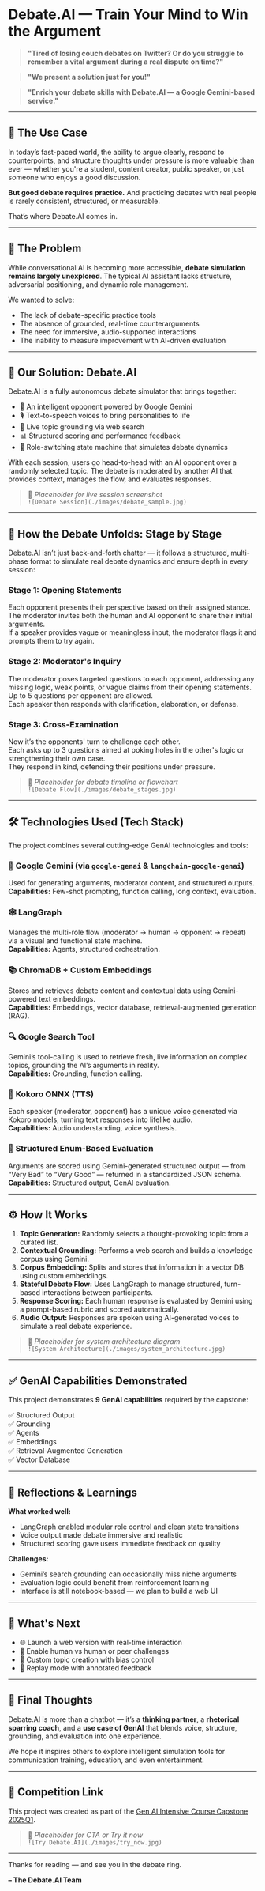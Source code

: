 # Debate.AI — Train Your Mind to Win the Argument

> **"Tired of losing couch debates on Twitter? Or do you struggle to remember a vital argument during a real dispute on time?"**

> **"We present a solution just for you!"**

> **"Enrich your debate skills with Debate.AI — a Google Gemini-based service."**

---

## 🧠 The Use Case

In today’s fast-paced world, the ability to argue clearly, respond to counterpoints, and structure thoughts under pressure is more valuable than ever — whether you're a student, content creator, public speaker, or just someone who enjoys a good discussion.

**But good debate requires practice.** And practicing debates with real people is rarely consistent, structured, or measurable.

That’s where Debate.AI comes in.

---

## 🎯 The Problem

While conversational AI is becoming more accessible, **debate simulation remains largely unexplored**. The typical AI assistant lacks structure, adversarial positioning, and dynamic role management.

We wanted to solve:
- The lack of debate-specific practice tools
- The absence of grounded, real-time counterarguments
- The need for immersive, audio-supported interactions
- The inability to measure improvement with AI-driven evaluation

---

## 🚀 Our Solution: Debate.AI

Debate.AI is a fully autonomous debate simulator that brings together:
- 💬 An intelligent opponent powered by Google Gemini
- 🎙️ Text-to-speech voices to bring personalities to life
- 🧠 Live topic grounding via web search
- 📊 Structured scoring and performance feedback
- 🔄 Role-switching state machine that simulates debate dynamics

With each session, users go head-to-head with an AI opponent over a randomly selected topic. The debate is moderated by another AI that provides context, manages the flow, and evaluates responses.

> 📸 _Placeholder for live session screenshot_  
> `![Debate Session](./images/debate_sample.jpg)`

---

## 🧭 How the Debate Unfolds: Stage by Stage

Debate.AI isn’t just back-and-forth chatter — it follows a structured, multi-phase format to simulate real debate dynamics and ensure depth in every session:

### **Stage 1: Opening Statements**
Each opponent presents their perspective based on their assigned stance.  
The moderator invites both the human and AI opponent to share their initial arguments.  
If a speaker provides vague or meaningless input, the moderator flags it and prompts them to try again.

### **Stage 2: Moderator's Inquiry**
The moderator poses targeted questions to each opponent, addressing any missing logic, weak points, or vague claims from their opening statements.  
Up to 5 questions per opponent are allowed.  
Each speaker then responds with clarification, elaboration, or defense.

### **Stage 3: Cross-Examination**
Now it’s the opponents' turn to challenge each other.  
Each asks up to 3 questions aimed at poking holes in the other's logic or strengthening their own case.  
They respond in kind, defending their positions under pressure.

> 📸 _Placeholder for debate timeline or flowchart_  
> `![Debate Flow](./images/debate_stages.jpg)`

---

## 🛠️ Technologies Used (Tech Stack)

The project combines several cutting-edge GenAI technologies and tools:

### 🧠 **Google Gemini (via `google-genai` & `langchain-google-genai`)**
Used for generating arguments, moderator content, and structured outputs.  
**Capabilities:** Few-shot prompting, function calling, long context, evaluation.

### 🕸️ **LangGraph**
Manages the multi-role flow (moderator → human → opponent → repeat) via a visual and functional state machine.  
**Capabilities:** Agents, structured orchestration.

### 📚 **ChromaDB + Custom Embeddings**
Stores and retrieves debate content and contextual data using Gemini-powered text embeddings.  
**Capabilities:** Embeddings, vector database, retrieval-augmented generation (RAG).

### 🔍 **Google Search Tool**
Gemini’s tool-calling is used to retrieve fresh, live information on complex topics, grounding the AI’s arguments in reality.  
**Capabilities:** Grounding, function calling.

### 🎤 **Kokoro ONNX (TTS)**
Each speaker (moderator, opponent) has a unique voice generated via Kokoro models, turning text responses into lifelike audio.  
**Capabilities:** Audio understanding, voice synthesis.

### 🧪 **Structured Enum-Based Evaluation**
Arguments are scored using Gemini-generated structured output — from “Very Bad” to “Very Good” — returned in a standardized JSON schema.  
**Capabilities:** Structured output, GenAI evaluation.

---

## ⚙️ How It Works

1. **Topic Generation:** Randomly selects a thought-provoking topic from a curated list.
2. **Contextual Grounding:** Performs a web search and builds a knowledge corpus using Gemini.
3. **Corpus Embedding:** Splits and stores that information in a vector DB using custom embeddings.
4. **Stateful Debate Flow:** Uses LangGraph to manage structured, turn-based interactions between participants.
5. **Response Scoring:** Each human response is evaluated by Gemini using a prompt-based rubric and scored automatically.
6. **Audio Output:** Responses are spoken using AI-generated voices to simulate a real debate experience.

> 📸 _Placeholder for system architecture diagram_  
> `![System Architecture](./images/system_architecture.jpg)`

---

## ✅ GenAI Capabilities Demonstrated

This project demonstrates **9 GenAI capabilities** required by the capstone:

✅ Structured Output  
✅ Grounding  
✅ Agents  
✅ Embeddings  
✅ Retrieval-Augmented Generation  
✅ Vector Database  

---

## 🔬 Reflections & Learnings

**What worked well:**
- LangGraph enabled modular role control and clean state transitions
- Voice output made debate immersive and realistic
- Structured scoring gave users immediate feedback on quality

**Challenges:**
- Gemini’s search grounding can occasionally miss niche arguments
- Evaluation logic could benefit from reinforcement learning
- Interface is still notebook-based — we plan to build a web UI

---

## 📍 What's Next

- 🌐 Launch a web version with real-time interaction
- 👥 Enable human vs human or peer challenges
- 💬 Custom topic creation with bias control
- 🧭 Replay mode with annotated feedback

---

## 📣 Final Thoughts

Debate.AI is more than a chatbot — it’s a **thinking partner**, a **rhetorical sparring coach**, and a **use case of GenAI** that blends voice, structure, grounding, and evaluation into one experience.

We hope it inspires others to explore intelligent simulation tools for communication training, education, and even entertainment.

---

## 🔗 Competition Link

This project was created as part of the [Gen AI Intensive Course Capstone 2025Q1](https://www.kaggle.com/competitions/gen-ai-intensive-course-capstone-2025q1).

> 📸 _Placeholder for CTA or Try it now_  
> `![Try Debate.AI](./images/try_now.jpg)`

---

Thanks for reading — and see you in the debate ring.

**– The Debate.AI Team**
